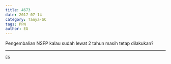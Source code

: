 ```yaml
---
title: 4673
date: 2017-07-14
category: Tanya-SC
tags: PPN
author: EG
---
```


Pengembalian NSFP kalau sudah lewat 2 tahun masih tetap dilakukan?

---



`EG`
